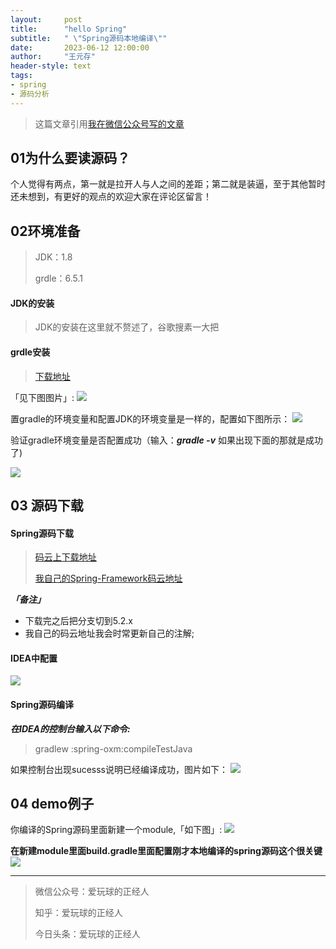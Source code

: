 ```yaml
---
layout:     post
title:      "hello Spring"
subtitle:   " \"Spring源码本地编译\""
date:       2023-06-12 12:00:00
author:     "王元存"
header-style: text
tags:
- spring
- 源码分析
---
```

> 这篇文章引用[我在微信公众号写的文章](https://mp.weixin.qq.com/s?__biz=MzU3NDQ0ODEzNQ==&mid=2247483898&idx=1&sn=16f2106e54773289fb717bc7f4dfc638&chksm=fd337692ca44ff846f7a024709e50443228c643baccc439025a1baf177a59addf39a52359887#rd)

01为什么要读源码？
------
个人觉得有两点，第一就是拉开人与人之间的差距；第二就是装逼，至于其他暂时还未想到，有更好的观点的欢迎大家在评论区留言！

02环境准备
------
>JDK：1.8
> 
> grdle：6.5.1


#### JDK的安装
>JDK的安装在这里就不赘述了，谷歌搜素一大把


#### grdle安装
>[下载地址](https://gradle.org/releases/)

「见下图图片」:
![](https://mmbiz.qpic.cn/mmbiz_png/NU5f7zZQNQ1vCTrCjDcKsUPX5iaiceFf5saHrYkz00UNqWuZ487KmUr36hxe4qbtic15SpDMsK0boMUs4nNiaeCukQ/640?wx_fmt=png&wxfrom=5&wx_lazy=1&wx_co=1)

置gradle的环境变量和配置JDK的环境变量是一样的，配置如下图所示：
![](https://www.wyc.ink/img/spring/spring-01-01.png)

验证gradle环境变量是否配置成功（输入：***gradle -v*** 如果出现下面的那就是成功了)

![](https://www.wyc.ink/img/spring/img.png)

03 源码下载
------
#### Spring源码下载

>[码云上下载地址](https://gitee.com/mirrors/Spring-Framework)
> 
>[我自己的Spring-Framework码云地址](https://gitee.com/ChristianWyc/Spring-Framework.git)

***「备注」***
* 下载完之后把分支切到5.2.x
* 我自己的码云地址我会时常更新自己的注解;

#### IDEA中配置
![](https://www.wyc.ink/img/spring/img_1.png)

#### Spring源码编译
***在IDEA的控制台输入以下命令:***
> gradlew :spring-oxm:compileTestJava

如果控制台出现sucesss说明已经编译成功，图片如下：
![](https://www.wyc.ink/img/spring/img_2.png)

04 demo例子
------
你编译的Spring源码里面新建一个module,「如下图」:
![](https://www.wyc.ink/img/spring/img_3.png)

**在新建module里面build.gradle里面配置刚才本地编译的spring源码这个很关键**
![](https://www.wyc.ink/img/spring/img_4.png)

---

> 微信公众号：爱玩球的正经人
> 
> 知乎：爱玩球的正经人
> 
> 今日头条：爱玩球的正经人











